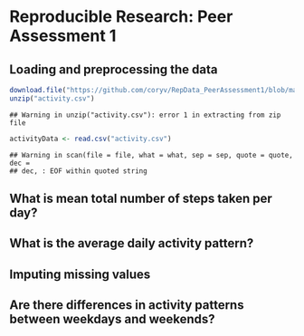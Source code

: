 # Reproducible Research: Peer Assessment 1


## Loading and preprocessing the data

```r
download.file("https://github.com/coryv/RepData_PeerAssessment1/blob/master/activity.zip", "activity.csv")
unzip("activity.csv")
```

```
## Warning in unzip("activity.csv"): error 1 in extracting from zip file
```

```r
activityData <- read.csv("activity.csv")
```

```
## Warning in scan(file = file, what = what, sep = sep, quote = quote, dec =
## dec, : EOF within quoted string
```

## What is mean total number of steps taken per day?



## What is the average daily activity pattern?



## Imputing missing values



## Are there differences in activity patterns between weekdays and weekends?
